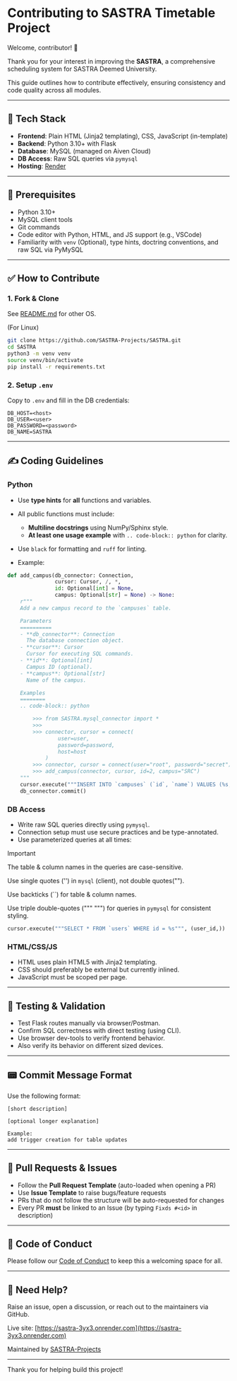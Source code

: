 # Contributing to SASTRA Timetable Project

Welcome, contributor! 🎉

Thank you for your interest in improving the **SASTRA**, a comprehensive scheduling system for SASTRA Deemed University.

This guide outlines how to contribute effectively, ensuring consistency and code quality across all modules.

---

## 🚀 Tech Stack

* **Frontend**: Plain HTML (Jinja2 templating), CSS, JavaScript (in-template)
* **Backend**: Python 3.10+ with Flask
* **Database**: MySQL (managed on Aiven Cloud)
* **DB Access**: Raw SQL queries via `pymysql`
* **Hosting**: [Render](https://sastra-3yx3.onrender.com/)

---

## 📌 Prerequisites

* Python 3.10+
* MySQL client tools
* Git commands
* Code editor with Python, HTML, and JS support (e.g., VSCode)
* Familiarity with `venv` (Optional), type hints, doctring conventions, and raw SQL via PyMySQL

---

## ✅ How to Contribute

### 1. Fork & Clone

See [README.md](https://github.com/SASTRA-Projects/SASTRA/blob/main/README.md) for other OS.

(For Linux)
```bash
git clone https://github.com/SASTRA-Projects/SASTRA.git
cd SASTRA
python3 -m venv venv
source venv/bin/activate
pip install -r requirements.txt
```

### 2. Setup `.env`

Copy to `.env` and fill in the DB credentials:

```
DB_HOST=<host>
DB_USER=<user>
DB_PASSWORD=<password>
DB_NAME=SASTRA
```

---

## ✍️ Coding Guidelines

### Python

* Use **type hints** for **all** functions and variables.
* All public functions must include:

  * **Multiline docstrings** using NumPy/Sphinx style.
  * **At least one usage example** with `.. code-block:: python` for clarity.
* Use `black` for formatting and `ruff` for linting.
* Example:

```python
def add_campus(db_connector: Connection,
               cursor: Cursor, /, *,
               id: Optional[int] = None,
               campus: Optional[str] = None) -> None:
    r"""
    Add a new campus record to the `campuses` table.

    Parameters
    ==========
    - **db_connector**: Connection
      The database connection object.
    - **cursor**: Cursor
      Cursor for executing SQL commands.
    - **id**: Optional[int]
      Campus ID (optional).
    - **campus**: Optional[str]
      Name of the campus.

    Examples
    ========
    .. code-block:: python

        >>> from SASTRA.mysql_connector import *
        >>>
        >>> connector, cursor = connect(
				user=user,
				password=password,
				host=host
			)
        >>> connector, cursor = connect(user="root", password="secret")
        >>> add_campus(connector, cursor, id=2, campus="SRC")
    """
    cursor.execute("""INSERT INTO `campuses` (`id`, `name`) VALUES (%s, %s)""", (id, campus))
    db_connector.commit()
```

### DB Access

* Write raw SQL queries directly using `pymysql`.
* Connection setup must use secure practices and be type-annotated.
* Use parameterized queries at all times:

> [!IMPORTANT]
> The table & column names in the queries are case-sensitive.
>
> Use single quotes ('') in `mysql` (client), not double quotes("").
>
> Use backticks (\`\`) for table & column names.
>
> Use triple double-quotes (""" """) for queries in `pymysql`
> for consistent styling.

```python
cursor.execute("""SELECT * FROM `users` WHERE id = %s""", (user_id,))
```

### HTML/CSS/JS

* HTML uses plain HTML5 with Jinja2 templating.
* CSS should preferably be external but currently inlined.
* JavaScript must be scoped per page.

---

## 🧪 Testing & Validation

* Test Flask routes manually via browser/Postman.
* Confirm SQL correctness with direct testing (using CLI).
* Use browser dev-tools to verify frontend behavior.
* Also verify its behavior on different sized devices.

---

## 📟 Commit Message Format

Use the following format:

```
[short description]

[optional longer explanation]

Example:
add trigger creation for table updates
```
---

## 📂 Pull Requests & Issues

* Follow the **Pull Request Template** (auto-loaded when opening a PR)
* Use **Issue Template** to raise bugs/feature requests
* PRs that do not follow the structure will be auto-requested for changes
* Every PR **must** be linked to an Issue (by typing `Fixds #<id>` in description)

---

## 👮 Code of Conduct

Please follow our [Code of Conduct](CODE_OF_CONDUCT.md) to keep this a welcoming space for all.

---

## 💬 Need Help?

Raise an issue, open a discussion, or reach out to the maintainers via GitHub.

Live site: [https://sastra-3yx3.onrender.com](https://sastra-3yx3.onrender.com)

Maintained by [SASTRA-Projects](https://github.com/SASTRA-Projects)

---

Thank you for helping build this project!
